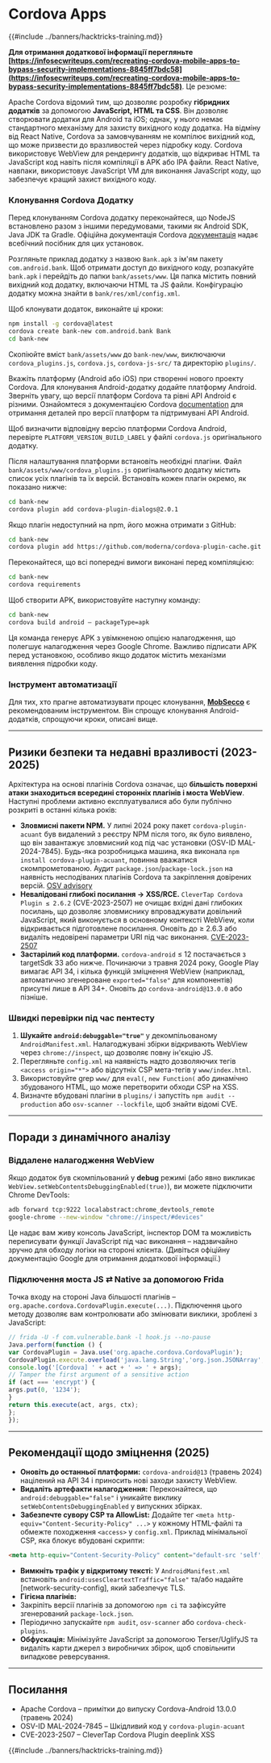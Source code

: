 # Cordova Apps

{{#include ../banners/hacktricks-training.md}}

**Для отримання додаткової інформації перегляньте [https://infosecwriteups.com/recreating-cordova-mobile-apps-to-bypass-security-implementations-8845ff7bdc58](https://infosecwriteups.com/recreating-cordova-mobile-apps-to-bypass-security-implementations-8845ff7bdc58)**. Це резюме:

Apache Cordova відомий тим, що дозволяє розробку **гібридних додатків** за допомогою **JavaScript, HTML та CSS**. Він дозволяє створювати додатки для Android та iOS; однак, у нього немає стандартного механізму для захисту вихідного коду додатка. На відміну від React Native, Cordova за замовчуванням не компілює вихідний код, що може призвести до вразливостей через підробку коду. Cordova використовує WebView для рендерингу додатків, що відкриває HTML та JavaScript код навіть після компіляції в APK або IPA файли. React Native, навпаки, використовує JavaScript VM для виконання JavaScript коду, що забезпечує кращий захист вихідного коду.

### Клонування Cordova Додатку

Перед клонуванням Cordova додатку переконайтеся, що NodeJS встановлено разом з іншими передумовами, такими як Android SDK, Java JDK та Gradle. Офіційна документація Cordova [документація](https://cordova.apache.org/docs/en/11.x/guide/cli/#install-pre-requisites-for-building) надає всебічний посібник для цих установок.

Розгляньте приклад додатку з назвою `Bank.apk` з ім'ям пакету `com.android.bank`. Щоб отримати доступ до вихідного коду, розпакуйте `bank.apk` і перейдіть до папки `bank/assets/www`. Ця папка містить повний вихідний код додатку, включаючи HTML та JS файли. Конфігурацію додатку можна знайти в `bank/res/xml/config.xml`.

Щоб клонувати додаток, виконайте ці кроки:
```bash
npm install -g cordova@latest
cordova create bank-new com.android.bank Bank
cd bank-new
```
Скопіюйте вміст `bank/assets/www` до `bank-new/www`, виключаючи `cordova_plugins.js`, `cordova.js`, `cordova-js-src/` та директорію `plugins/`.

Вкажіть платформу (Android або iOS) при створенні нового проекту Cordova. Для клонування Android-додатку додайте платформу Android. Зверніть увагу, що версії платформ Cordova та рівні API Android є різними. Ознайомтеся з документацією Cordova [documentation](https://cordova.apache.org/docs/en/11.x/guide/platforms/android/) для отримання деталей про версії платформ та підтримувані API Android.

Щоб визначити відповідну версію платформи Cordova Android, перевірте `PLATFORM_VERSION_BUILD_LABEL` у файлі `cordova.js` оригінального додатку.

Після налаштування платформи встановіть необхідні плагіни. Файл `bank/assets/www/cordova_plugins.js` оригінального додатку містить список усіх плагінів та їх версій. Встановіть кожен плагін окремо, як показано нижче:
```bash
cd bank-new
cordova plugin add cordova-plugin-dialogs@2.0.1
```
Якщо плагін недоступний на npm, його можна отримати з GitHub:
```bash
cd bank-new
cordova plugin add https://github.com/moderna/cordova-plugin-cache.git
```
Переконайтеся, що всі попередні вимоги виконані перед компіляцією:
```bash
cd bank-new
cordova requirements
```
Щоб створити APK, використовуйте наступну команду:
```bash
cd bank-new
cordova build android — packageType=apk
```
Ця команда генерує APK з увімкненою опцією налагодження, що полегшує налагодження через Google Chrome. Важливо підписати APK перед установкою, особливо якщо додаток містить механізми виявлення підробки коду.

### Інструмент автоматизації

Для тих, хто прагне автоматизувати процес клонування, **[MobSecco](https://github.com/Anof-cyber/MobSecco)** є рекомендованим інструментом. Він спрощує клонування Android-додатків, спрощуючи кроки, описані вище.

---

## Ризики безпеки та недавні вразливості (2023-2025)

Архітектура на основі плагінів Cordova означає, що **більшість поверхні атаки знаходиться всередині сторонніх плагінів і моста WebView**. Наступні проблеми активно експлуатувалися або були публічно розкриті в останні кілька років:

* **Зловмисні пакети NPM.** У липні 2024 року пакет `cordova-plugin-acuant` був видалений з реєстру NPM після того, як було виявлено, що він завантажує зловмисний код під час установки (OSV-ID MAL-2024-7845). Будь-яка розробницька машина, яка виконала `npm install cordova-plugin-acuant`, повинна вважатися скомпрометованою. Аудит `package.json`/`package-lock.json` на наявність несподіваних плагінів Cordova та закріплення довірених версій. [OSV advisory](/)
* **Невалідовані глибокі посилання → XSS/RCE.** `CleverTap Cordova Plugin ≤ 2.6.2` (CVE-2023-2507) не очищає вхідні дані глибоких посилань, що дозволяє зловмиснику впроваджувати довільний JavaScript, який виконується в основному контексті WebView, коли відкривається підготовлене посилання. Оновіть до ≥ 2.6.3 або видаліть недовірені параметри URI під час виконання. [CVE-2023-2507](/)
* **Застарілий код платформи.** `cordova-android` ≤ 12 постачається з targetSdk 33 або нижче. Починаючи з травня 2024 року, Google Play вимагає API 34, і кілька функцій зміцнення WebView (наприклад, автоматично згенероване `exported="false"` для компонентів) присутні лише в API 34+. Оновіть до `cordova-android@13.0.0` або пізніше.

### Швидкі перевірки під час пентесту

1. **Шукайте `android:debuggable="true"`** у декомпільованому `AndroidManifest.xml`. Налагоджувані збірки відкривають WebView через `chrome://inspect`, що дозволяє повну ін'єкцію JS.
2. Перегляньте `config.xml` на наявність надто дозволяючих тегів `<access origin="*">` або відсутніх CSP мета-тегів у `www/index.html`.
3. Використовуйте grep `www/` для `eval(`, `new Function(` або динамічно збудованого HTML, що може перетворити обходи CSP на XSS.
4. Визначте вбудовані плагіни в `plugins/` і запустіть `npm audit --production` або `osv-scanner --lockfile`, щоб знайти відомі CVE.

---

## Поради з динамічного аналізу

### Віддалене налагодження WebView

Якщо додаток був скомпільований у **debug** режимі (або явно викликає `WebView.setWebContentsDebuggingEnabled(true)`), ви можете підключити Chrome DevTools:
```bash
adb forward tcp:9222 localabstract:chrome_devtools_remote
google-chrome --new-window "chrome://inspect/#devices"
```
Це надає вам живу консоль JavaScript, інспектор DOM та можливість переписувати функції JavaScript під час виконання – надзвичайно зручно для обходу логіки на стороні клієнта. (Дивіться офіційну документацію Google для отримання додаткової інформації.)

### Підключення моста JS ⇄ Native за допомогою Frida

Точка входу на стороні Java більшості плагінів – `org.apache.cordova.CordovaPlugin.execute(...)`. Підключення цього методу дозволяє вам контролювати або змінювати виклики, зроблені з JavaScript:
```javascript
// frida -U -f com.vulnerable.bank -l hook.js --no-pause
Java.perform(function () {
var CordovaPlugin = Java.use('org.apache.cordova.CordovaPlugin');
CordovaPlugin.execute.overload('java.lang.String','org.json.JSONArray','org.apache.cordova.CallbackContext').implementation = function(act, args, ctx) {
console.log('[Cordova] ' + act + ' => ' + args);
// Tamper the first argument of a sensitive action
if (act === 'encrypt') {
args.put(0, '1234');
}
return this.execute(act, args, ctx);
};
});
```
---

## Рекомендації щодо зміцнення (2025)

* **Оновіть до останньої платформи:** `cordova-android@13` (травень 2024) націлений на API 34 і приносить нові заходи захисту WebView.
* **Видаліть артефакти налагодження:** Переконайтеся, що `android:debuggable="false"` і уникайте виклику `setWebContentsDebuggingEnabled` у випускних збірках.
* **Забезпечте сувору CSP та AllowList:** Додайте тег `<meta http-equiv="Content-Security-Policy" ...>` у кожному HTML-файлі та обмежте походження `<access>` у `config.xml`.
Приклад мінімальної CSP, яка блокує вбудовані скрипти:
```html
<meta http-equiv="Content-Security-Policy" content="default-src 'self'; img-src 'self' data:; object-src 'none'; frame-ancestors 'none'">
```
* **Вимкніть трафік у відкритому тексті:** У `AndroidManifest.xml` встановіть `android:usesCleartextTraffic="false"` та/або надайте [network-security-config], який забезпечує TLS.
* **Гігієна плагінів:**
* Закріпіть версії плагінів за допомогою `npm ci` та зафіксуйте згенерований `package-lock.json`.
* Періодично запускайте `npm audit`, `osv-scanner` або `cordova-check-plugins`.
* **Обфускація:** Мінімізуйте JavaScript за допомогою Terser/UglifyJS та видаліть карти джерел з виробничих збірок, щоб сповільнити випадкове реверсування.

---

## Посилання

* Apache Cordova – примітки до випуску Cordova-Android 13.0.0 (травень 2024)
* OSV-ID MAL-2024-7845 – Шкідливий код у `cordova-plugin-acuant`
* CVE-2023-2507 – CleverTap Cordova Plugin deeplink XSS

{{#include ../banners/hacktricks-training.md}}
